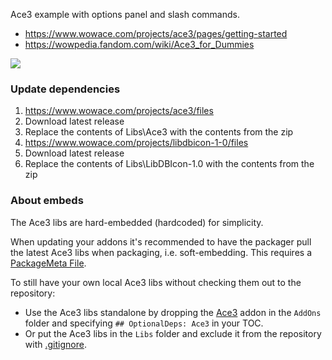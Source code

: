 Ace3 example with options panel and slash commands.
- https://www.wowace.com/projects/ace3/pages/getting-started
- https://wowpedia.fandom.com/wiki/Ace3_for_Dummies

![](https://github.com/ketho-wow/ItemPlanner/raw/master/preview.png)

### Update dependencies
1. https://www.wowace.com/projects/ace3/files
2. Download latest release
3. Replace the contents of Libs\Ace3 with the contents from the zip
4. https://www.wowace.com/projects/libdbicon-1-0/files
5. Download latest release
6. Replace the contents of Libs\LibDBIcon-1.0 with the contents from the zip


### About embeds
The Ace3 libs are hard-embedded (hardcoded) for simplicity.

When updating your addons it's recommended to have the packager pull the latest Ace3 libs when packaging, i.e. soft-embedding. This requires a [PackageMeta File](https://github.com/BigWigsMods/packager/wiki/Preparing-the-PackageMeta-File).

To still have your own local Ace3 libs without checking them out to the repository:
* Use the Ace3 libs standalone by dropping the [Ace3](https://www.wowace.com/projects/ace3) addon in the `AddOns` folder and specifying `## OptionalDeps: Ace3` in your TOC.
* Or put the Ace3 libs in the `Libs` folder and exclude it from the repository with [.gitignore](https://git-scm.com/docs/gitignore).

